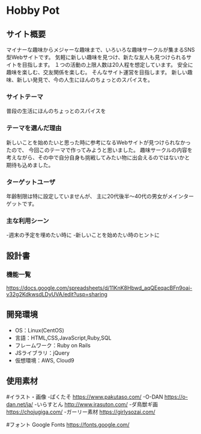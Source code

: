 # Hobby Pot

## サイト概要
マイナーな趣味からメジャーな趣味まで、いろいろな趣味サークルが集まるSNS型Webサイトです。
気軽に新しい趣味を見つけ、新たな友人も見つけられるサイトを目指します。
１つの活動の上限人数は20人程を想定しています。
安全に趣味を楽しむ、交友関係を楽しむ。
そんなサイト運営を目指します。
新しい趣味、新しい発見で、今の人生にほんのちょっとのスパイスを。

### サイトテーマ
普段の生活にほんのちょっとのスパイスを

### テーマを選んだ理由
新しいことを始めたいと思った時に参考になるWebサイトが見つけられなかったので、
今回このテーマで作ってみようと思いました。
趣味サークルの内容を考えながら、その中で自分自身も挑戦してみたい物に出会えるのではないかと
期待も込めました。

### ターゲットユーザ
年齢制限は特に設定していませんが、
主に20代後半〜40代の男女がメインターゲットです。

### 主な利用シーン
-週末の予定を埋めたい時に
-新しいことを始めたい時のヒントに

## 設計書

### 機能一覧
https://docs.google.com/spreadsheets/d/11KnK8Hbwd_aqQEeqacBFn9oai-v32g2KdkwsdLDyUVA/edit?usp=sharing

## 開発環境
- OS：Linux(CentOS)
- 言語：HTML,CSS,JavaScript,Ruby,SQL
- フレームワーク：Ruby on Rails
- JSライブラリ：jQuery
- 仮想環境：AWS, Cloud9

## 使用素材
#イラスト・画像
-ぱくたそ
https://www.pakutaso.com/
-O-DAN
https://o-dan.net/ja/
-いらすとん
http://www.irasuton.com/
-ダ鳥獣ギ画
https://chojugiga.com/
-ガーリー素材
https://girlysozai.com/

#フォント
Google Fonts
https://fonts.google.com/
